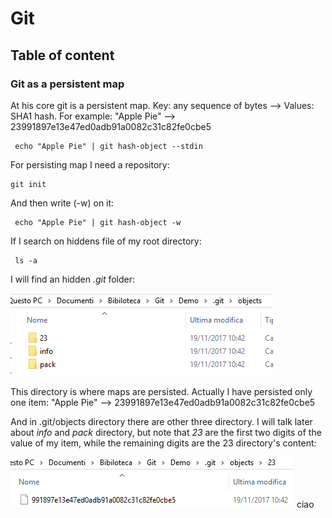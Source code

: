 # Git

## Table of content

### Git as a persistent map

At his core git is a persistent map. Key: any sequence of bytes --> Values: SHA1 hash. For example: "Apple Pie" --> 23991897e13e47ed0adb91a0082c31c82fe0cbe5

```
 echo "Apple Pie" | git hash-object --stdin
```
For persisting map I need a repository:

```
git init
```
And then write (-w) on it:

```
 echo "Apple Pie" | git hash-object -w
```

If I search on hiddens file of my root directory:

```
 ls -a
```
I will find an hidden *.git* folder:

<img src="https://github.com/KiraDiShira/Git/blob/master/Images/githiddenfolder.png" />

This directory is where maps are persisted. Actually I have persisted only one item: "Apple Pie" --> 23991897e13e47ed0adb91a0082c31c82fe0cbe5

And in .git/objects directory there are other three directory.
I will talk later about *info* and *pack* directory, but note that *23* are the first two digits of the value of my item, while the remaining digits are the 23 directory's content:

<img src="https://github.com/KiraDiShira/Git/blob/master/Images/23new.PNG" />
ciao
